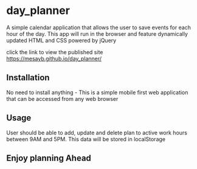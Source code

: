 # day_planner
 A simple calendar application that allows the user to save events for each hour of the day. This app will run in the browser and feature dynamically updated HTML and CSS powered by jQuery

click the link to view the published site https://mesayb.github.io/day_planner/

## Installation

No need to install anything - This is a simple mobile first web application that can be accessed from any web browser


## Usage

User should be able to add, update and delete plan to active work hours between 9AM and 5PM. This data will be stored in localStorage

## Enjoy planning Ahead
  




